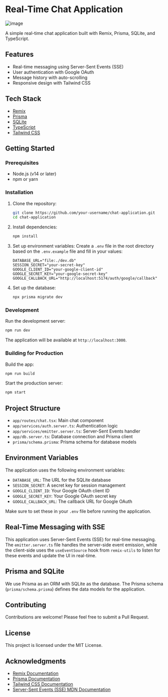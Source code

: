 # Real-Time Chat Application

![image](https://github.com/user-attachments/assets/b4a951e3-9ad9-4da2-955e-b96a621e2c19)

A simple real-time chat application built with Remix, Prisma, SQLite, and TypeScript.

## Features

- Real-time messaging using Server-Sent Events (SSE)
- User authentication with Google OAuth
- Message history with auto-scrolling
- Responsive design with Tailwind CSS

## Tech Stack

- [Remix](https://remix.run/)
- [Prisma](https://www.prisma.io/)
- [SQLite](https://www.sqlite.org/)
- [TypeScript](https://www.typescriptlang.org/)
- [Tailwind CSS](https://tailwindcss.com/)

## Getting Started

### Prerequisites

- Node.js (v14 or later)
- npm or yarn

### Installation

1. Clone the repository:

   ```sh
   git clone https://github.com/your-username/chat-application.git
   cd chat-application
   ```

2. Install dependencies:

   ```sh
   npm install
   ```

3. Set up environment variables:
   Create a `.env` file in the root directory based on the `.env.example` file and fill in your values:

   ```
   DATABASE_URL="file:./dev.db"
   SESSION_SECRET="your-secret-key"
   GOOGLE_CLIENT_ID="your-google-client-id"
   GOOGLE_SECRET_KEY="your-google-secret-key"
   GOOGLE_CALLBACK_URL="http://localhost:5174/auth/google/callback"
   ```

4. Set up the database:
   ```sh
   npx prisma migrate dev
   ```

### Development

Run the development server:

```sh
npm run dev
```

The application will be available at `http://localhost:3000`.

### Building for Production

Build the app:

```sh
npm run build
```

Start the production server:

```sh
npm start
```

## Project Structure

- `app/routes/chat.tsx`: Main chat component
- `app/services/auth.server.ts`: Authentication logic
- `app/services/emitter.server.ts`: Server-Sent Events handler
- `app/db.server.ts`: Database connection and Prisma client
- `prisma/schema.prisma`: Prisma schema for database models

## Environment Variables

The application uses the following environment variables:

- `DATABASE_URL`: The URL for the SQLite database
- `SESSION_SECRET`: A secret key for session management
- `GOOGLE_CLIENT_ID`: Your Google OAuth client ID
- `GOOGLE_SECRET_KEY`: Your Google OAuth secret key
- `GOOGLE_CALLBACK_URL`: The callback URL for Google OAuth

Make sure to set these in your `.env` file before running the application.

## Real-Time Messaging with SSE

This application uses Server-Sent Events (SSE) for real-time messaging. The `emitter.server.ts` file handles the server-side event emission, while the client-side uses the `useEventSource` hook from `remix-utils` to listen for these events and update the UI in real-time.

## Prisma and SQLite

We use Prisma as an ORM with SQLite as the database. The Prisma schema (`prisma/schema.prisma`) defines the data models for the application.

## Contributing

Contributions are welcome! Please feel free to submit a Pull Request.

## License

This project is licensed under the MIT License.

## Acknowledgments

- [Remix Documentation](https://remix.run/docs)
- [Prisma Documentation](https://www.prisma.io/docs)
- [Tailwind CSS Documentation](https://tailwindcss.com/docs)
- [Server-Sent Events (SSE) MDN Documentation](https://developer.mozilla.org/en-US/docs/Web/API/Server-sent_events)
